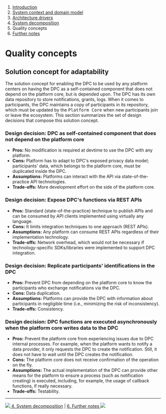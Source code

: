 1. [Introduction](index.md)
2. [System context and domain model](system-context.md)
3. [Architecture drivers](drivers.md)
4. [System decomposition](decomposition.md)
5. Quality concepts
6. [Further notes](conclusion.md)

# Quality concepts

<!--
to do.

describe here what has to be done in the platform to integrate the DPC.

describe async calls (when performing write operations) to prevent core platform from being impacted by performance of DPC

emphasize role of <kbd>Participant Service</kbd>

- allow for configuration of parameters (data types, purposes, legal base)

-->

## Solution concept for adaptability

The solution concept for enabling the DPC to be used by any platform centers on having the DPC as a self-contained component that does not depend on the platform core, but is depended upon. The DPC has its own data repository to store notifications, grants, logs. When it comes to participants, the DPC maintains a copy of participants in its repository, which must be updated by the <kbd>Platform Core</kbd> when new participants join or leave the ecosystem. This section summarizes the set of design decisions that compose this solution concept.

### Design decision: DPC as self-contained component that does not depend on the platform core

- **Pros:** No modification is required at devtime to use the DPC with any platform.
- **Cons:** Platform has to adapt to DPC's exposed privacy data model; participants' data, which belongs to the platform core, must be duplicated inside the DPC.
- **Assumptions:** Platforms can interact with the API via state-of-the-practice API technologies.
- **Trade-offs:** More development effort on the side of the platform core.




### Design decision: Expose DPC's functions via REST APIs

- **Pros:** Standard (state-of-the-practice) technique to publish APIs and can be consumed by API clients implemented using virtually any language.
- **Cons:** It limits integration techniques to one approach (REST APIs).
- **Assumptions:** Any platform can consume REST APIs regardless of their implementation technology.
- **Trade-offs:** Network overhead, which would not be necessary if technology-specific SDKs/libraries were implemented to support DPC integration.

### Design decision: Replicate participants' identifications in the DPC

- **Pros:** Prevent DPC from depending on the platform core to know the participants who exchange notifications via the DPC.
- **Cons:** Data duplication.
- **Assumptions:** Platforms can provide the DPC with information about participants in negligible time (i.e., minimizing the risk of inconsistency).
- **Trade-offs:** Consistency.

### Design decision: DPC functions are executed asynchronously when the platform core writes data to the DPC

- **Pros:** Prevent the platform core from experiencing issues due to DPC internal processes. For example, when the platform wants to notify a data provider, it only requests the DPC to create the notification. Still, it does not have to wait until the DPC creates the notification.
- **Cons:** The platform core does not receive confirmation of the operation on the fly.
- **Assumptions:** The actual implementation of the DPC can provide other means for the platform to ensure a process (such as notification creating) is executed, including, for example, the usage of callback functions, if really necessary.
- **Trade-offs:** Testability.



<!--

- **Pros:**
- **Cons:**
- **Assumptions:**
- **Trade-offs:**

| Pros         | Cons         | Assumptions  | Trade-offs   |
|--------------|--------------|--------------|--------------|
|              |              |              |              


| Pros         | Cons         | Assumptions  | Trade-offs   |
|--------------|--------------|--------------|--------------|
|              |              |              |              
-->

****

[![](/Daccord/assets/images/backward-solid.svg) 4. System decomposition](decomposition) | [6. Further notes ![](/Daccord/assets/images/forward-solid.svg)](conclusion)
